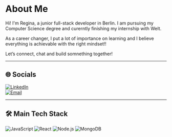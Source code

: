 # About Me

Hi! I'm Regina, a junior full-stack developer in Berlin. 
I am pursuing my Computer Science degree and  curerntly finishing my internship with Welt.

As a career changer, I put a lot of importance on learning and I believe everything is achievable with the right mindset!!

Let’s connect, chat and build somnething together! 

---

## 🌐 Socials

[![LinkedIn](https://img.shields.io/badge/LinkedIn-blue)](https://www.linkedin.com/in/reginakovacs28/)  
[![Email](https://img.shields.io/badge/Email-blue)](mailto:kovacs.regina@.gmail.com)

---

## 🛠️ Main Tech Stack

![JavaScript](https://img.shields.io/badge/javascript-F7DF1E?style=for-the-badge&logo=javascript&logoColor=black)
![React](https://img.shields.io/badge/react-61DAFB?style=for-the-badge&logo=react&logoColor=black)
![Node.js](https://img.shields.io/badge/node.js-339933?style=for-the-badge&logo=nodedotjs&logoColor=white)
![MongoDB](https://img.shields.io/badge/mongodb-4EA94B?style=for-the-badge&logo=mongodb&logoColor=white)


